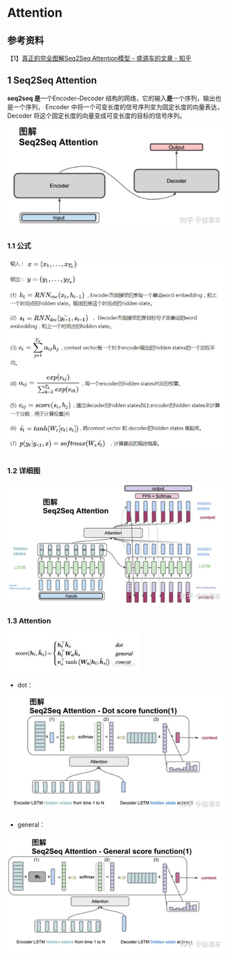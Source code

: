 # Attention

## 参考资料

【1】[真正的完全图解Seq2Seq Attention模型 - 盛源车的文章 - 知乎](https://zhuanlan.zhihu.com/p/40920384)

   

## 1 Seq2Seq Attention 

**seq2seq 是**一个Encoder–Decoder 结构的网络，它的输入**是**一个序列，输出也是一个序列， Encoder 中将一个可变长度的信号序列变为固定长度的向量表达，Decoder 将这个固定长度的向量变成可变长度的目标的信号序列。

![3.3_seq2seq_attention_0](./pic/3.3/3.3_seq2seq_attention_0.jpg)

### 1.1 公式

![3.3_seq2seq_attention_1](./pic/3.3/3.3_seq2seq_attention_1.jpg)

### 1.2 详细图

![3.3_seq2seq_attention_2](./pic/3.3/3.3_seq2seq_attention_2.jpg)

### 1.3 Attention

![3.3_seq2seq_attention_3](./pic/3.3/3.3_seq2seq_attention_3.jpg)

* dot：

![3.3_seq2seq_attention_4](./pic/3.3/3.3_seq2seq_attention_4.jpg)

* general：

![3.3_seq2seq_attention_5](./pic/3.3/3.3_seq2seq_attention_5.jpg)